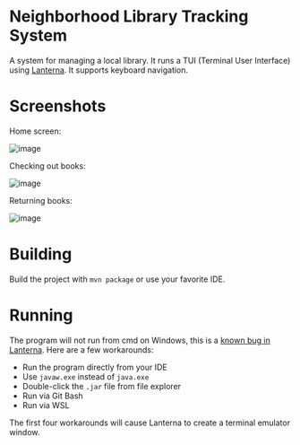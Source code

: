 # Neighborhood Library Tracking System
A system for managing a local library.
It runs a TUI (Terminal User Interface) using [Lanterna](https://github.com/mabe02/lanterna).
It supports keyboard navigation.

# Screenshots
Home screen:

![image](https://github.com/Benjamin-Bergman/Neighborhood-Library/assets/166551442/715fcf07-54e6-4982-a225-47d9f7735d3f)

Checking out books:

![image](https://github.com/Benjamin-Bergman/Neighborhood-Library/assets/166551442/ae30e879-9daa-4373-83b2-1413ca58f74d)

Returning books:

![image](https://github.com/Benjamin-Bergman/Neighborhood-Library/assets/166551442/f039b99c-1c34-4f8c-ad8c-c5fc46af8205)

# Building

Build the project with `mvn package` or use your favorite IDE.

# Running

The program will not run from cmd on Windows, this is a [known bug in Lanterna](https://github.com/mabe02/lanterna/issues/593).
Here are a few workarounds:
* Run the program directly from your IDE
* Use `javaw.exe` instead of `java.exe`
* Double-click the `.jar` file from file explorer
* Run via Git Bash
* Run via WSL

The first four workarounds will cause Lanterna to create a terminal emulator window.
